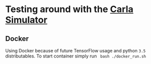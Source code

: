 # Testing around with the [Carla Simulator](http://carla.org/)

## Docker
Using Docker because of future TensorFlow usage and python `3.5` distributables.
To start container simply run ``` bash ./docker_run.sh```
